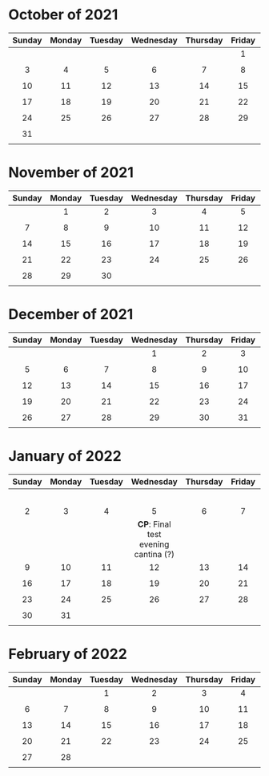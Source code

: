 # October of 2021
|Sunday|Monday|Tuesday|Wednesday|Thursday|Friday|Saturday|
|:-:|:-:|:-:|:-:|:-:|:-:|:-:|
||||||1|2|
||||||||
|3|4|5|6|7|8|9|
||||||||
|10|11|12|13|14|15|16|
||||||||
|17|18|19|20|21|22|23|
||||||||
|24|25|26|27|28|29|30|
||||||||
|31|||||||
||||||||


# November of 2021
|Sunday|Monday|Tuesday|Wednesday|Thursday|Friday|Saturday|
|:-:|:-:|:-:|:-:|:-:|:-:|:-:|
||1|2|3|4|5|6|
||||||||
|7|8|9|10|11|12|13|
||||||||
|14|15|16|17|18|19|20|
||||||||
|21|22|23|24|25|26|27|
||||||||
|28|29|30|||||
||||||||


# December of 2021
|Sunday|Monday|Tuesday|Wednesday|Thursday|Friday|Saturday|
|:-:|:-:|:-:|:-:|:-:|:-:|:-:|
||||1|2|3|4|
||||||||
|5|6|7|8|9|10|11|
||||||||
|12|13|14|15|16|17|18|
||||||||
|19|20|21|22|23|24|25|
||||||||
|26|27|28|29|30|31||
||||||||


# January of 2022
|Sunday|Monday|Tuesday|Wednesday|Thursday|Friday|Saturday|
|:-:|:-:|:-:|:-:|:-:|:-:|:-:|
|||||||1|
||||||||
|2|3|4|5|6|7|8|
||||**CP**: Final test<br>evening<br>cantina (?)||||
|9|10|11|12|13|14|15|
||||||||
|16|17|18|19|20|21|22|
||||||||
|23|24|25|26|27|28|29|
||||||||
|30|31||||||
||||||||


# February of 2022
|Sunday|Monday|Tuesday|Wednesday|Thursday|Friday|Saturday|
|:-:|:-:|:-:|:-:|:-:|:-:|:-:|
|||1|2|3|4|5|
||||||||
|6|7|8|9|10|11|12|
||||||||
|13|14|15|16|17|18|19|
||||||||
|20|21|22|23|24|25|26|
||||||||
|27|28||||||
||||||||


